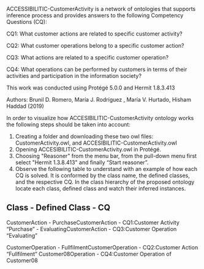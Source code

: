 ACCESSIBILITIC-CustomerActivity is a network of ontologies that supports inference process and provides answers to the following Competency Questions (CQ): 

CQ1: What customer actions are related to specific customer activity? 

CQ2: What customer operations belong to a specific customer action?

CQ3: What actions are related to a specific customer operation?

CQ4: What operations can be performed by customers in terms of their activities and participation in the information society?

This work was conducted using Protégé 5.0.0 and Hermit 1.8.3.413

Authors: Brunil D. Romero, María J. Rodríguez , María V. Hurtado, Hisham Haddad (2019)

In order to visualize how ACCESIBILITIC-CustomerActivity ontology works the following steps should be taken into account:
1.	Creating a folder and downloading these two owl files: CustomerActivity.owl, and ACCESIBILITIC-CustomerActivity.owl
2.	Opening ACCESIBILITIC-CustomerActivity.owl in Protégé. 
3.	Choosing "Reasoner" from the menu bar, from the pull-down menu first select "Hermit 1.3.8.413" and finally “Start reasoner”.
4.	Observe the following table to understand with an example of how each CQ is solved. It is conformed by the class name, the defined classes, and the respective CQ. In the class hierarchy of the proposed ontology locate each class, defined class and watch their inferred instances.

Class	               -            Defined Class	              -             CQ
-----------------------------------------------------------------------------------------------
CustomerAction       -     	PurchaseCustomerAction	          - CQ1:Customer Activity “Purchase”
                     -       EvaluatingCustomerAction	        - CQ3:Customer Operation “Evaluating”
                            
CustomerOperation	   -       FullfilmentCustomerOperation	    - CQ2:Customer Action “Fullfilment”
                            Customer08Operation	              - CQ4:Customer Operation of Customer08

